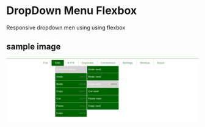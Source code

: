 # DropDown Menu Flexbox

Responsive dropdown men using using flexbox

## sample image

![alt text](https://github.com/cahhvoy/HtmlCssDropDownMenuFlexbox/blob/master/samplemenu.png)
